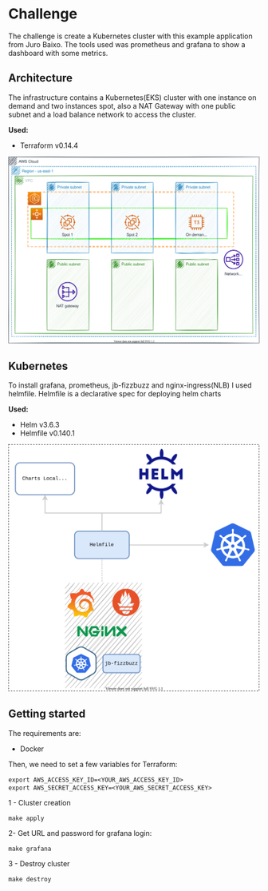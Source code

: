# Challenge
The challenge is create a Kubernetes cluster with this example application from Juro Baixo. The tools used was prometheus and grafana to show a dashboard with some metrics.

## Architecture

The infrastructure contains a Kubernetes(EKS) cluster with one instance on demand and two instances spot, also a NAT Gateway with one public subnet and a load balance network to access the cluster.

**Used:**
- Terraform v0.14.4

![Base Architecture](img/infra-aws.svg)

## Kubernetes

To install grafana, prometheus, jb-fizzbuzz and nginx-ingress(NLB) I used helmfile. Helmfile is a declarative spec for deploying helm charts

**Used:**
- Helm v3.6.3
- Helmfile v0.140.1

![helmfile](img/helmfile.svg)

## Getting started

The requirements are:
- Docker

Then, we need to set a few variables for Terraform:

```
export AWS_ACCESS_KEY_ID=<YOUR_AWS_ACCESS_KEY_ID>
export AWS_SECRET_ACCESS_KEY=<YOUR_AWS_SECRET_ACCESS_KEY>
```

1 - Cluster creation
```
make apply
```

2- Get URL and password for grafana login:

```
make grafana
```

3 - Destroy cluster
```
make destroy
```